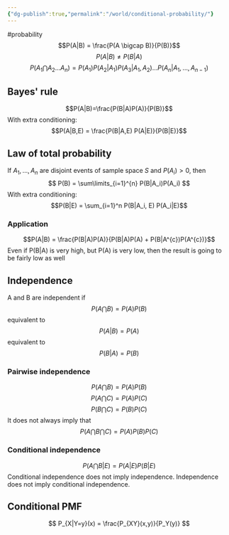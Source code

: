 ```yaml
---
{"dg-publish":true,"permalink":"/world/conditional-probability/"}
---
```


#probability 
$$P(A|B) = \frac{P(A \bigcap B)}{P(B)}$$
$$P(A|B) \neq P(B|A)$$
$$P(A_{1}\bigcap A_{2} \dots A_{n})= P(A_1)P(A_2|A_1)P(A_3|A_1,A_{2})\dots P(A_n|A_1,\dots,A_{n-1})$$
## Bayes' rule
$$P(A|B)=\frac{P(B|A)P(A)}{P(B)}$$
With extra conditioning:
$$P(A|B,E) = \frac{P(B|A,E) P(A|E)}{P(B|E)}$$
## Law of total probability
If $A_1,\dots,A_n$ are disjoint events of sample space $S$ and $P(A_i)>0$, then
$$
P(B) = \sum\limits_{i=1}^{n} P(B|A_i)P(A_i)
$$
With extra conditioning:
$$P(B|E) = \sum_{i=1}^n P(B|A_i, E) P(A_i|E)$$
### Application
$$P(A|B) = \frac{P(B|A)P(A)}{P(B|A)P(A) + P(B|A^{c})P(A^{c})}$$
Even if P(B|A) is very high, but P(A) is very low, then the result is going to be fairly low as well
## Independence
A and B are independent if
$$P(A \bigcap B) = P(A)P(B)$$
equivalent to
$$P(A|B) = P(A)$$
equivalent to
$$P(B|A)=P(B)$$
### Pairwise independence
$$P(A \bigcap B) = P(A)P(B)$$
$$P(A \bigcap C) = P(A)P(C)$$
$$P(B \bigcap C) = P(B)P(C)$$
It does not always imply that
$$P(A \bigcap B \bigcap C) = P(A)P(B)P(C)$$
### Conditional independence
$$P(A \bigcap B|E)=P(A|E)P(B|E)$$
Conditional independence does not imply independence.
Independence does not imply conditional independence.

## Conditional PMF
$$
P_{X|Y=y}(x) = \frac{P_{XY}(x,y)}{P_Y(y)}
$$